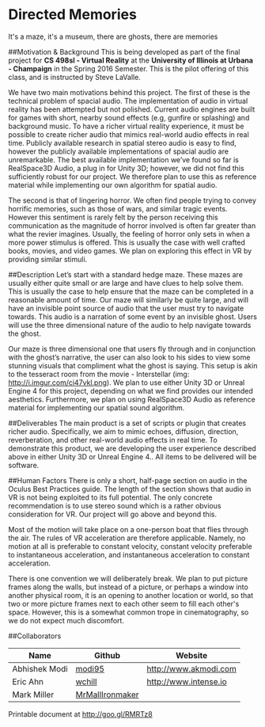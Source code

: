 # Directed Memories
It's a maze, it's a museum, there are ghosts, there are memories

##Motivation & Background
This is being developed as part of the final project for **CS 498sl - Virtual Reality** at the **University of Illinois at Urbana - Champaign** in the Spring 2016 Semester. This is the pilot offering of this class, and is instructed by Steve LaValle.

We have two main motivations behind this project. The first of these is the technical problem of spacial audio. The implementation of audio in virtual reality has been attempted but not polished. Current audio engines are built for games with short, nearby sound effects (e.g, gunfire or splashing) and background music. To have a richer virtual reality experience, it must be possible to create richer audio that mimics real-world audio effects in real time. Publicly available research in spatial stereo audio is easy to find, however the publicly available implementations of spacial audio are unremarkable. The best available implementation we’ve found so far is RealSpace3D Audio, a plug in for Unity 3D; however, we did not find this sufficiently robust for our project. We therefore plan to use this as reference material while implementing our own algorithm for spatial audio.

The second is that of lingering horror. We often find people trying to convey horrific memories, such as those of wars, and similar tragic events. However this sentiment is rarely felt by the person receiving this communication as the magnitude of horror involved is often far greater than what the revier imagines. Usually, the feeling of horror only sets in when a more power stimulus is offered. This is usually the case with well crafted books, movies, and video games. We plan on exploring this effect in VR by providing similar stimuli.

##Description
Let’s start with a standard hedge maze. These mazes are usually either quite small or are large and have clues to help solve them. This is usually the case to help ensure that the maze can be completed in a reasonable amount of time. Our maze will similarly be quite large, and will have an invisible point source of audio that the user must try to navigate towards. This audio is a narration of some event by an invisible ghost. Users will use the three dimensional nature of the audio to help navigate towards the ghost.

Our maze is three dimensional one that users fly through and in conjunction with the ghost’s narrative, the user can also look to his sides to view some stunning visuals that compliment what the ghost is saying. This setup is akin to the tesseract room from the movie - Interstellar (img: http://i.imgur.com/ci47vkl.png).
We plan to use either Unity 3D or Unreal Engine 4 for this project, depending on what we find provides our intended aesthetics. Furthermore, we plan on using RealSpace3D Audio as reference material for implementing our spatial sound algorithm.

##Deliverables
The main product is a set of scripts or plugin that creates richer audio. Specifically, we aim to mimic echoes, diffusion, direction, reverberation, and other real-world audio effects in real time. To demonstrate this product, we are developing the user experience described above in either Unity 3D or Unreal Engine 4..
All items to be delivered will be software.

##Human Factors
There is only a short, half-page section on audio in the Oculus Best Practices guide. The length of the section shows that audio in VR is not being exploited to its full potential. The only concrete recommendation is to use stereo sound which is a rather obvious consideration for VR. Our project will go above and beyond this.

Most of the motion will take place on a one-person boat that flies through the air. The rules of VR acceleration are therefore applicable. Namely, no motion at all is preferable to constant velocity, constant velocity preferable to instantaneous acceleration, and instantaneous acceleration to constant acceleration. 

There is one convention we will deliberately break. We plan to put picture frames along the walls, but instead of a picture, or perhaps a window into another physical room, it is an opening to another location or world, so that two or more picture frames next to each other seem to fill each other's space. However, this is a somewhat common trope in cinematography, so we do not expect much discomfort.

##Collaborators

|Name|Github|Website|
|----|--------|-----|
| Abhishek Modi | [modi95](https://www.github.com/modi95) |http://www.akmodi.com|
|Eric Ahn|[wchill](https://www.github.com/wchill)|http://www.intense.io|
|Mark Miller| [MrMallIronmaker](https://www.github.com/MrMallIronmaker)| |

Printable document at http://goo.gl/RMRTz8
